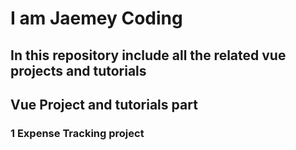 # I am Jaemey Coding

## In this repository include all the related vue projects and tutorials

## Vue Project and tutorials part

### 1 Expense Tracking project





